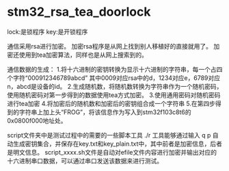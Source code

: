 # stm32_rsa_tea_doorlock

lock:是锁程序
key:是开锁程序

通信采用rsa进行加密。
加密rsa程序是从网上找到别人移植好的直接就用了。
加密还使用到tea加密算法，同样也是从网上搜索到的。

通信数据的生成：
1.将十六进制的密钥转换为显示十六进制的字符串，每一个占四个字符“000912346789abcd” 
其中0009对应rsa中的d，1234对应e，6789对应n，abcd是设备的id。
2.生成随机数，将随机数转换为字符串作为一个随机密码，使用随机密码对第一步得到的数据使用tea方式加密。
3.使用通用密码对随机密码进行tea加密
4.将加密后的随机数和加密后的密钥组合成一个字符串
5.在第四步得到的字符串上加上头“FROG”，将该信息作为写入到stm32f103c8t6的0x0800f000地址处。

script文件夹中是测试过程中的需要的一些脚本工具
./r 工具能够通过输入 q p 自动生成密钥集合，并保存在key.txt和key_plain.txt中，其中前者是加密信息，后者是明文信息。
script_xxxx.sh文件是自动对efile文件内容进行加密并输出对应的十六进制串口数据，可以通过串口发送该数据来进行测试。
